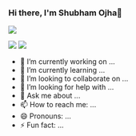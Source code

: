 ### Hi there, I'm Shubham Ojha👋

![](https://komarev.com/ghpvc/?username=shubhamojha1)

<!-- ![Shubham's wakatime stats](https://github-readme-stats.vercel.app/api/wakatime?username=shubhamojha1&show_icons=true) -->
<img src="https://github-readme-stats.vercel.app/api/wakatime?username=shubhamojha1&show_icons=true&v=2"/>

<!-- [![Shubham's WakaTime stats](https://github-readme-stats.vercel.app/api/wakatime?username=shubhamojha1)](https://github.com/anuraghazra/github-readme-stats) -->
<img src="https://github-readme-stats.vercel.app/api/wakatime?username=shubhamojha1&layout=compact&v=2"/>

- 🔭 I’m currently working on ...
- 🌱 I’m currently learning ...
- 👯 I’m looking to collaborate on ...
- 🤔 I’m looking for help with ...
- 💬 Ask me about ...
- 📫 How to reach me: ...
- 😄 Pronouns: ...
- ⚡ Fun fact: ...

